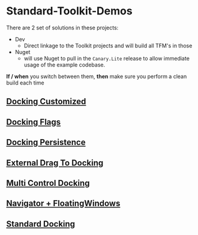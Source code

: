 # Standard-Toolkit-Demos
There are 2 set of solutions in these projects:
- Dev
  - Direct linkage to the Toolkit projects and will build all TFM's in those
- Nuget
  - will use Nuget to pull in the `Canary.Lite` release to allow immediate usage of the example codebase.
  

**If / when** you switch between them, **then** make sure you perform a clean build each time  


## [Docking Customized](Docking%20Customized/example.png)
## [Docking Flags](Docking%20Flags/example.png)
## [Docking Persistence](Docking%20Persistence/example.png)
## [External Drag To Docking](External%20Drag%20To%20Docking/example.png)
## [Multi Control Docking](Multi%20Control%20Docking/example.png)
## [Navigator + FloatingWindows](Navigator%20+%20FloatingWindows/example.png)
## [Standard Docking](Standard%20Docking/example.png)
